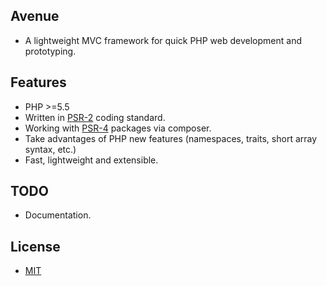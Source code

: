 ## Avenue
- A lightweight MVC framework for quick PHP web development and prototyping.

## Features
- PHP >=5.5
- Written in [PSR-2](http://www.php-fig.org/psr/psr-2/) coding standard.
- Working with [PSR-4](http://www.php-fig.org/psr/psr-4/) packages via composer.
- Take advantages of PHP new features (namespaces, traits, short array syntax, etc.)
- Fast, lightweight and extensible.

## TODO

- Documentation.

## License
- [MIT](https://github.com/borisding/avenue/blob/master/LICENSE)
